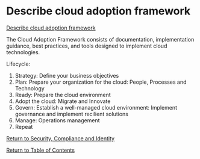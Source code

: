 # Describe cloud adoption framework

[Describe cloud adoption framework](https://docs.microsoft.com/en-us/learn/modules/describe-security-concepts-methodologies/6a-describe-cloud-adoption-framework)

The Cloud Adoption Framework consists of documentation, implementation guidance, best practices, and tools designed to implement cloud technologies.

Lifecycle:
1. Strategy: Define your business objectives
1. Plan: Prepare your organization for the cloud: People, Processes and Technology
1. Ready: Prepare the cloud environment
1. Adopt the cloud: Migrate and Innovate
1. Govern: Establish a well-managed cloud environment: Implement governance and implement recilient solutions
1. Manage: Operations management
1. Repeat

[Return to Security, Compliance and Identity](README.md)

[Return to Table of Contents](../README.md)